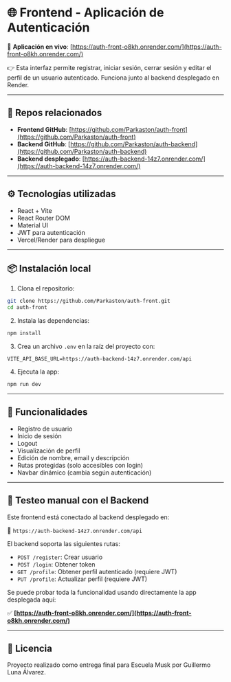 # 🌐 Frontend - Aplicación de Autenticación

🔗 **Aplicación en vivo**: [https://auth-front-o8kh.onrender.com/](https://auth-front-o8kh.onrender.com/)

👉 Esta interfaz permite registrar, iniciar sesión, cerrar sesión y editar el perfil de un usuario autenticado. Funciona junto al backend desplegado en Render.

---

## 🔁 Repos relacionados

- **Frontend GitHub**: [https://github.com/Parkaston/auth-front](https://github.com/Parkaston/auth-front)
- **Backend GitHub**: [https://github.com/Parkaston/auth-backend](https://github.com/Parkaston/auth-backend)
- **Backend desplegado**: [https://auth-backend-14z7.onrender.com/](https://auth-backend-14z7.onrender.com/)

---

## ⚙️ Tecnologías utilizadas

- React + Vite
- React Router DOM
- Material UI
- JWT para autenticación
- Vercel/Render para despliegue

---

## 📦 Instalación local

1. Clona el repositorio:

```bash
git clone https://github.com/Parkaston/auth-front.git
cd auth-front
```

2. Instala las dependencias:

```bash
npm install
```

3. Crea un archivo `.env` en la raíz del proyecto con:

```
VITE_API_BASE_URL=https://auth-backend-14z7.onrender.com/api
```

4. Ejecuta la app:

```bash
npm run dev
```

---

## 🔐 Funcionalidades

- Registro de usuario
- Inicio de sesión
- Logout
- Visualización de perfil
- Edición de nombre, email y descripción
- Rutas protegidas (solo accesibles con login)
- Navbar dinámico (cambia según autenticación)

---

## 🧪 Testeo manual con el Backend

Este frontend está conectado al backend desplegado en:

📡 `https://auth-backend-14z7.onrender.com/api`

El backend soporta las siguientes rutas:

- `POST /register`: Crear usuario
- `POST /login`: Obtener token
- `GET /profile`: Obtener perfil autenticado (requiere JWT)
- `PUT /profile`: Actualizar perfil (requiere JWT)

Se puede probar toda la funcionalidad usando directamente la app desplegada aquí:

✅ **[https://auth-front-o8kh.onrender.com/](https://auth-front-o8kh.onrender.com/)**

---

## 🧾 Licencia

Proyecto realizado como entrega final para Escuela Musk por Guillermo Luna Álvarez.

